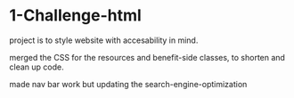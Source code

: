 # 1-Challenge-html

project is to style website with accesability in mind. 

merged the CSS for the resources and benefit-side classes, to shorten and clean up code. 

made nav bar work but updating the search-engine-optimization

